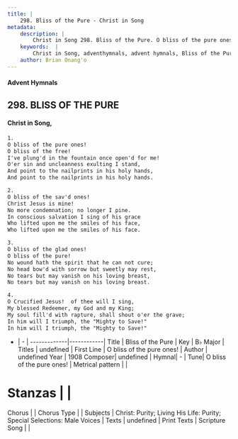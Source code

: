 ```yaml
---
title: |
    298. Bliss of the Pure - Christ in Song
metadata:
    description: |
        Christ in Song 298. Bliss of the Pure. O bliss of the pure ones! O bliss of the free! I've plung'd in the fountain once open'd for me! O'er sin and uncleanness exulting I stand, And point to the nailprints in his holy hands, And point to the nailprints in his holy hands.
    keywords:  |
        Christ in Song, adventhymnals, advent hymnals, Bliss of the Pure, O bliss of the pure ones!. 
    author: Brian Onang'o
---
```


#### Advent Hymnals
## 298. BLISS OF THE PURE
####  Christ in Song,

```txt
1.
O bliss of the pure ones!
O bliss of the free!
I've plung'd in the fountain once open'd for me!
O'er sin and uncleanness exulting I stand,
And point to the nailprints in his holy hands,
And point to the nailprints in his holy hands.

2.
O bliss of the sav'd ones!
Christ Jesus is mine!
No more condemnation; no longer I pine.
In conscious salvation I sing of his grace
Who lifted upon me the smiles of his face,
Who lifted upon me the smiles of his face.

3.
O bliss of the glad ones!
O bliss of the pure!
No wound hath the spirit that he can not cure;
No head bow'd with sorrow but sweetly may rest,
No tears but may vanish on his loving breast,
No tears but may vanish on his loving breast.

4.
O Crucified Jesus!  of thee will I sing,
My blessed Redeemer, my God and my King;
My soul fill'd with rapture, shall shout o'er the grave;
In him will I triumph, the "Mighty to Save!"  
In him will I triumph, the "Mighty to Save!"

```

- |   -  |
-------------|------------|
Title | Bliss of the Pure |
Key | B♭ Major |
Titles | undefined |
First Line | O bliss of the pure ones! |
Author | undefined
Year | 1908
Composer| undefined |
Hymnal|  - |
Tune| O bliss of the pure ones! |
Metrical pattern | |
# Stanzas |  |
Chorus |  |
Chorus Type |  |
Subjects | Christ: Purity; Living His Life: Purity; Special Selections: Male Voices |
Texts | undefined |
Print Texts | 
Scripture Song |  |
    
